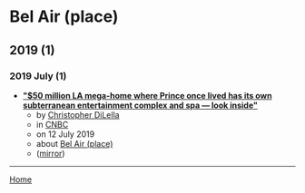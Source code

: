 # Bel Air (place)

## 2019 (1)

### 2019 July (1)

 - [**"$50 million LA mega-home where Prince once lived has its own subterranean entertainment complex and spa — look inside"**](https://www.cnbc.com/2019/07/12/photos-inside-multimillion-dollar-la-mansion-where-prince-once-lived.html)
    - by [Christopher DiLella](../../../authors/christopher-dilella/index.md)
    - in [CNBC](../../../publications/cnbc/index.md)
    - on 12 July 2019
    - about [Bel Air (place)](../../../topics/place/bel-air/index.md)
    - ([mirror](https://web.archive.org/web/*/https://www.cnbc.com/2019/07/12/photos-inside-multimillion-dollar-la-mansion-where-prince-once-lived.html))

----

[Home](../index.md)

